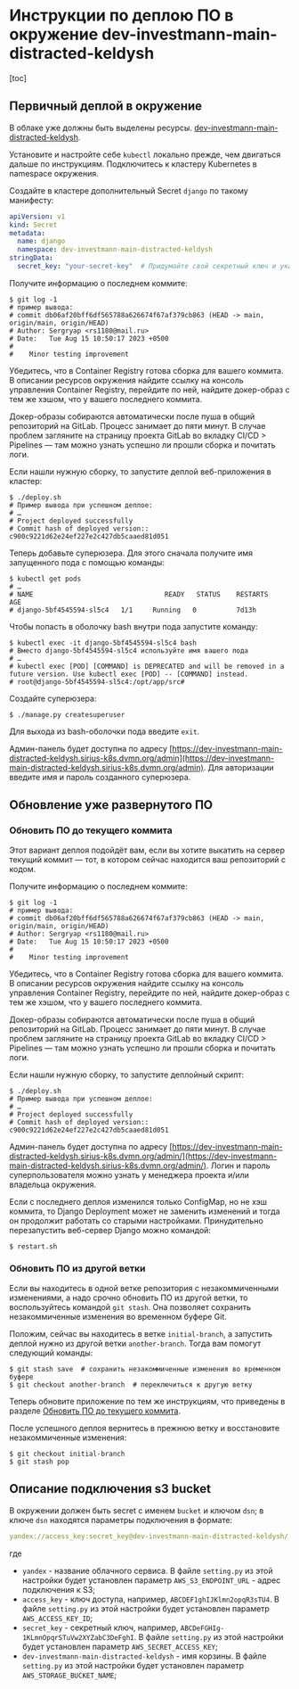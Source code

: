 # Инструкции по деплою ПО в окружение dev-investmann-main-distracted-keldysh

[toc]

## Первичный деплой в окружение

В облаке уже должны быть выделены ресурсы. [dev-investmann-main-distracted-keldysh](https://sirius-env-registry.website.yandexcloud.net/dev-investmann-main-distracted-keldysh.html).

Установите и настройте себе `kubectl` локально прежде, чем двигаться дальше по инструкциям. Подключитесь к кластеру Kubernetes в namespace окружения.

Создайте в кластере дополнительный Secret `django` по такому манифесту:

```yaml
apiVersion: v1
kind: Secret
metadata:
  name: django
  namespace: dev-investmann-main-distracted-keldysh
stringData:
  secret_key: "your-secret-key"  # Придумайте свой секретный ключ и укажите его здесь
```

Получите информацию о последнем коммите:

```shell
$ git log -1
# пример вывода:
# commit db06af20bff6df565788a626674f67af379cb863 (HEAD -> main, origin/main, origin/HEAD)
# Author: Sergryap <rs1180@mail.ru>
# Date:   Tue Aug 15 10:50:17 2023 +0500
#
#    Minor testing improvement
```

Убедитесь, что в Container Registry готова сборка для вашего коммита. В описании ресурсов окружения найдите ссылку на консоль управления Container Registry, перейдите по ней, найдите докер-образ с тем же хэшом, что у вашего последнего коммита.

Докер-образы собираются автоматически после пуша в общий репозиторий на GitLab. Процесс занимает до пяти минут. В случае проблем загляните на страницу проекта GitLab во вкладку CI/CD > Pipelines — там можно узнать успешно ли прошли сборка и почитать логи.

Если нашли нужную сборку, то запустите деплой веб-приложения в кластер:

```shell
$ ./deploy.sh
# Пример вывода при успешном деплое:
# …
# Project deployed successfully
# Commit hash of deployed version:: c900c9221d62e24ef227e2c427db5caaed81d051
```

Теперь добавьте суперюзера. Для этого сначала получите имя запущенного пода с помощью команды:

```shell
$ kubectl get pods
# …
# NAME                                 READY   STATUS    RESTARTS   AGE
# django-5bf4545594-sl5c4   1/1     Running   0          7d13h
```

Чтобы попасть в оболочку bash внутри пода запустите команду:

```shell
$ kubectl exec -it django-5bf4545594-sl5c4 bash
# Вместо django-5bf4545594-sl5c4 используйте имя вашего пода
# …
# kubectl exec [POD] [COMMAND] is DEPRECATED and will be removed in a future version. Use kubectl exec [POD] -- [COMMAND] instead.
# root@django-5bf4545594-sl5c4:/opt/app/src#
```

Создайте суперюзера:

```shell
$ ./manage.py createsuperuser
```

Для выхода из bash-оболочки пода введите `exit`.


Админ-панель будет доступна по адресу [https://dev-investmann-main-distracted-keldysh.sirius-k8s.dvmn.org/admin](https://dev-investmann-main-distracted-keldysh.sirius-k8s.dvmn.org/admin). Для авторизации введите имя и пароль созданного суперюзера.


## Обновление уже развернутого ПО

### Обновить ПО до текущего коммита

Этот вариант деплоя подойдёт вам, если вы хотите выкатить на сервер текущий коммит — тот, в котором сейчас находится ваш репозиторий с кодом.

Получите информацию о последнем коммите:

```shell
$ git log -1
# пример вывода:
# commit db06af20bff6df565788a626674f67af379cb863 (HEAD -> main, origin/main, origin/HEAD)
# Author: Sergryap <rs1180@mail.ru>
# Date:   Tue Aug 15 10:50:17 2023 +0500
#
#    Minor testing improvement
```

Убедитесь, что в Container Registry готова сборка для вашего коммита. В описании ресурсов окружения найдите ссылку на консоль управления Container Registry, перейдите по ней, найдите докер-образ с тем же хэшом, что у вашего последнего коммита.

Докер-образы собираются автоматически после пуша в общий репозиторий на GitLab. Процесс занимает до пяти минут. В случае проблем загляните на страницу проекта GitLab во вкладку CI/CD > Pipelines — там можно узнать успешно ли прошли сборка и почитать логи.

Если нашли нужную сборку, то запустите деплойный скрипт:

```shell
$ ./deploy.sh
# Пример вывода при успешном деплое:
# …
# Project deployed successfully
# Commit hash of deployed version:: c900c9221d62e24ef227e2c427db5caaed81d051
```

Админ-панель будет доступна по адресу [https://dev-investmann-main-distracted-keldysh.sirius-k8s.dvmn.org/admin/](https://dev-investmann-main-distracted-keldysh.sirius-k8s.dvmn.org/admin/). Логин и пароль суперпользователя можно узнать у менеджера проекта и/или владельца окружения.

Если с последнего деплоя изменился только ConfigMap, но не хэш коммита, то Django Deployment может не заменить изменений и тогда он продолжит работать со старыми настройками. Принудительно перезапустить веб-сервер Django можно командой:

```shell
$ restart.sh
```

### Обновить ПО из другой ветки

Если вы находитесь в одной ветке репозитория с незакоммиченными изменениями, а надо срочно обновить ПО из другой ветки, то воспользуйтесь командой `git stash`. Она позволяет сохранить незакоммиченные изменения  во временном буфере Git.

Положим, сейчас вы находитесь в ветке `initial-branch`, а запустить деплой нужно из другой ветки `another-branch`. Тогда вам помогут следующий команды:

```shell
$ git stash save  # сохранить незакоммиченные изменения во временном буфере
$ git checkout another-branch  # переключиться к другую ветку
```

Теперь обновите приложение по тем же инструкциям, что приведены в разделе [Обновить ПО до текущего коммита](#обновить-по-до-текущего-коммита).

После успешного деплоя вернитесь в прежнюю ветку и восстановите незакоммиченные изменения:

```shell
$ git checkout initial-branch
$ git stash pop
```

## Описание подключения s3 bucket

В окружении должен быть secret с именем `bucket` и ключом `dsn`; в ключе `dsn` находятся параметры подключения в формате:

```yaml
yandex://access_key:secret_key@dev-investmann-main-distracted-keldysh/
```

где

- `yandex` - название облачного сервиса. В файле `setting.py` из этой настройки будет установлен параметр `AWS_S3_ENDPOINT_URL` - адрес подключения к S3;
- `access_key` - ключ доступа, например, `ABCDEF1ghIJKlmn2opqR3sTU4`. В файле `setting.py` из этой настройки будет установлен параметр `AWS_ACCESS_KEY_ID`;
- `secret_key` - секретный ключ, например, `ABCDeFGHIg-1KLmnOpqrSTuVw2XYZabC3DeFghI`. В файле `setting.py` из этой настройки будет установлен параметр `AWS_SECRET_ACCESS_KEY`;
- `dev-investmann-main-distracted-keldysh` - имя корзины. В файле `setting.py` из этой настройки будет установлен параметр `AWS_STORAGE_BUCKET_NAME`;
